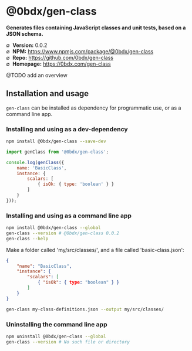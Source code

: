 # @0bdx/gen-class

__Generates files containing JavaScript classes and unit tests, based on a JSON schema.__

∅&nbsp; __Version:__ 0.0.2  
∅&nbsp; __NPM:__ <https://www.npmjs.com/package/@0bdx/gen-class>  
∅&nbsp; __Repo:__ <https://github.com/0bdx/gen-class>  
∅&nbsp; __Homepage:__ <https://0bdx.com/gen-class>

@TODO add an overview

## Installation and usage

`gen-class` can be installed as dependency for programmatic use,
or as a command line app.

### __Installing and using as a dev-dependency__

```sh
npm install @0bdx/gen-class --save-dev
```

```js
import genClass from '@0bdx/gen-class';

console.log(genClass({
    name: 'BasicClass',
    instance: {
        scalars: [
            { isOk: { type: 'boolean' } }
        ]
    }
}));
```

### __Installing and using as a command line app__

```sh
npm install @0bdx/gen-class --global
gen-class --version # @0bdx/gen-class 0.0.2
gen-class --help
```

Make a folder called 'my/src/classes/', and a file called 'basic-class.json':
```json
{
    "name": "BasicClass",
    "instance": {
        "scalars": [
            { "isOk": { type: "boolean" } }
        ]
    }
}
```

```sh
gen-class my-class-definitions.json --output my/src/classes/
```

### __Uninstalling the command line app__

```sh
npm uninstall @0bdx/gen-class --global
gen-class --version # No such file or directory
```
